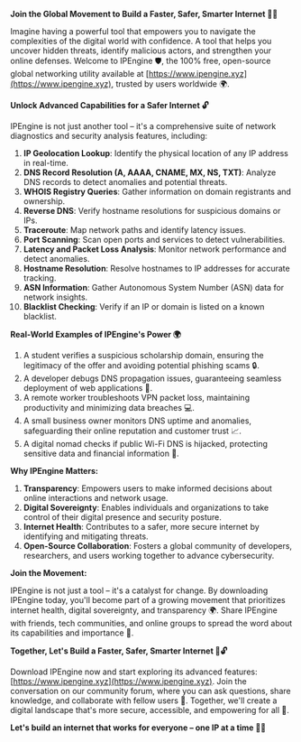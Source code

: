 **Join the Global Movement to Build a Faster, Safer, Smarter Internet 🚀🌐**

Imagine having a powerful tool that empowers you to navigate the complexities of the digital world with confidence. A tool that helps you uncover hidden threats, identify malicious actors, and strengthen your online defenses. Welcome to IPEngine 🛡️, the 100% free, open-source global networking utility available at [https://www.ipengine.xyz](https://www.ipengine.xyz), trusted by users worldwide 🌍.

**Unlock Advanced Capabilities for a Safer Internet 🔓**

IPEngine is not just another tool – it's a comprehensive suite of network diagnostics and security analysis features, including:

1. **IP Geolocation Lookup**: Identify the physical location of any IP address in real-time.
2. **DNS Record Resolution (A, AAAA, CNAME, MX, NS, TXT)**: Analyze DNS records to detect anomalies and potential threats.
3. **WHOIS Registry Queries**: Gather information on domain registrants and ownership.
4. **Reverse DNS**: Verify hostname resolutions for suspicious domains or IPs.
5. **Traceroute**: Map network paths and identify latency issues.
6. **Port Scanning**: Scan open ports and services to detect vulnerabilities.
7. **Latency and Packet Loss Analysis**: Monitor network performance and detect anomalies.
8. **Hostname Resolution**: Resolve hostnames to IP addresses for accurate tracking.
9. **ASN Information**: Gather Autonomous System Number (ASN) data for network insights.
10. **Blacklist Checking**: Verify if an IP or domain is listed on a known blacklist.

**Real-World Examples of IPEngine's Power 🌍**

1. A student verifies a suspicious scholarship domain, ensuring the legitimacy of the offer and avoiding potential phishing scams 🔒.
2. A developer debugs DNS propagation issues, guaranteeing seamless deployment of web applications 🚀.
3. A remote worker troubleshoots VPN packet loss, maintaining productivity and minimizing data breaches 💻.
4. A small business owner monitors DNS uptime and anomalies, safeguarding their online reputation and customer trust 📈.
5. A digital nomad checks if public Wi-Fi DNS is hijacked, protecting sensitive data and financial information 💸.

**Why IPEngine Matters:**

1. **Transparency**: Empowers users to make informed decisions about online interactions and network usage.
2. **Digital Sovereignty**: Enables individuals and organizations to take control of their digital presence and security posture.
3. **Internet Health**: Contributes to a safer, more secure internet by identifying and mitigating threats.
4. **Open-Source Collaboration**: Fosters a global community of developers, researchers, and users working together to advance cybersecurity.

**Join the Movement:**

IPEngine is not just a tool – it's a catalyst for change. By downloading IPEngine today, you'll become part of a growing movement that prioritizes internet health, digital sovereignty, and transparency 🌍. Share IPEngine with friends, tech communities, and online groups to spread the word about its capabilities and importance 🔗.

**Together, Let's Build a Faster, Safer, Smarter Internet 🚀🔓**

Download IPEngine now and start exploring its advanced features: [https://www.ipengine.xyz](https://www.ipengine.xyz). Join the conversation on our community forum, where you can ask questions, share knowledge, and collaborate with fellow users 🤝. Together, we'll create a digital landscape that's more secure, accessible, and empowering for all 🔗.

**Let's build an internet that works for everyone – one IP at a time 💪🌐**